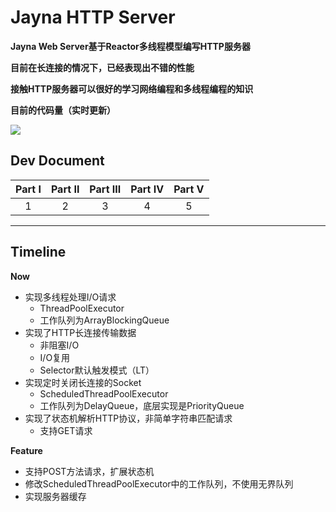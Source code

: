 # Jayna HTTP Server

**Jayna Web Server基于Reactor多线程模型编写HTTP服务器**

**目前在长连接的情况下，已经表现出不错的性能**

**接触HTTP服务器可以很好的学习网络编程和多线程编程的知识**

**目前的代码量（实时更新）**

![](http://owj98yrme.bkt.clouddn.com/cloc3.jpg)

## Dev Document

| Part Ⅰ | Part Ⅱ | Part Ⅲ | Part Ⅳ | Part Ⅴ |
| :-----: | :-----: | :-----: | :-----: | :-----: |
| 1 | 2 | 3 | 4 | 5 | 


---


## Timeline

**Now**

- 实现多线程处理I/O请求
	- ThreadPoolExecutor
	- 工作队列为ArrayBlockingQueue
- 实现了HTTP长连接传输数据
	- 非阻塞I/O
	- I/O复用
	- Selector默认触发模式（LT）
- 实现定时关闭长连接的Socket
	- ScheduledThreadPoolExecutor
	- 工作队列为DelayQueue，底层实现是PriorityQueue
- 实现了状态机解析HTTP协议，非简单字符串匹配请求
	- 支持GET请求
	
**Feature**

- 支持POST方法请求，扩展状态机
- 修改ScheduledThreadPoolExecutor中的工作队列，不使用无界队列
- 实现服务器缓存